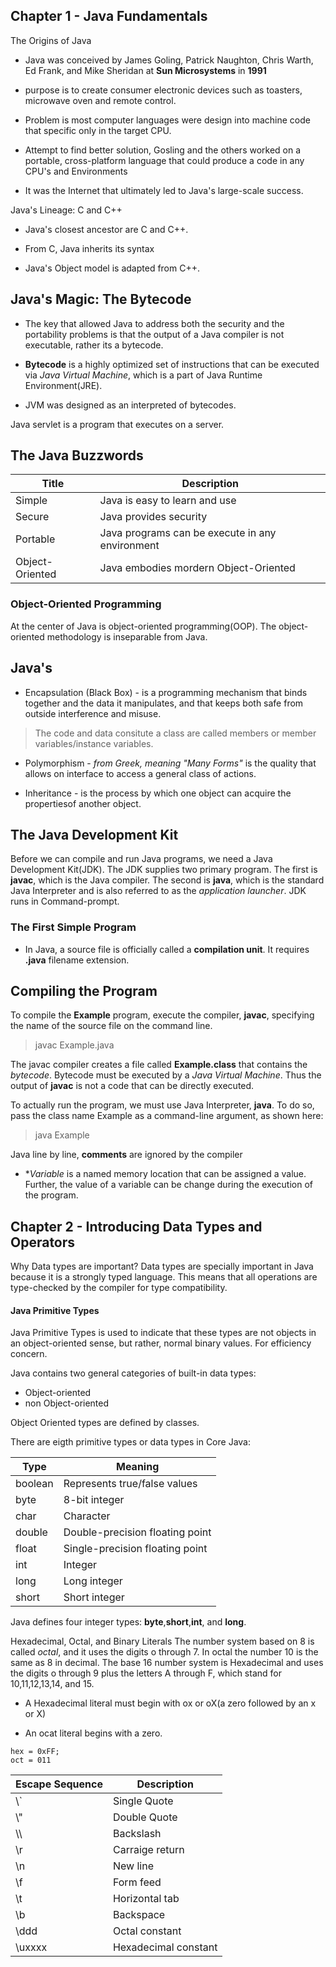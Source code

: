 ## Chapter 1 - Java Fundamentals
The Origins of Java

- Java was conceived by James Goling, Patrick Naughton, Chris Warth, Ed Frank, and Mike Sheridan at **Sun Microsystems** in **1991**

- purpose is to create consumer electronic devices such as toasters, microwave oven and remote control.

- Problem is most computer languages were design into machine code that specific only in the target CPU.

- Attempt to find better solution, Gosling and the others worked on a portable, cross-platform language that could produce a code in any CPU's and Environments

- It was the Internet that ultimately led to Java's large-scale success.

Java's Lineage: C and C++

- Java's closest ancestor are C and C++.

- From C, Java inherits its syntax

- Java's Object model is adapted from C++.

## Java's Magic: The Bytecode
- The key that allowed Java to address both the security and the portability problems is that the output of a Java compiler is not executable, rather its a bytecode.

- **Bytecode** is a highly optimized set of instructions that can be executed via *Java Virtual Machine*, which is a part of Java Runtime Environment(JRE).

- JVM was designed as an interpreted of bytecodes.

Java servlet  is a program that executes on a server.

## The Java Buzzwords
Title | Description
--- | ---
Simple | Java is easy to learn and use
Secure | Java provides security
Portable | Java programs can be execute in any environment
Object-Oriented | Java embodies mordern Object-Oriented

### Object-Oriented Programming
At the center of Java is object-oriented programming(OOP). The object-oriented methodology is inseparable from Java.

## Java's
- Encapsulation (Black Box) - is a programming mechanism that binds together and the data it manipulates, and that keeps both safe from outside interference and misuse.

> The code and data consitute a class are called members or member variables/instance variables.

- Polymorphism - *from Greek, meaning "Many Forms"* is the quality that allows on interface to access a general class of actions.

- Inheritance - is the process by which one object can acquire the propertiesof another object.

## The Java Development Kit
Before we can compile and run Java programs, we need a Java Development Kit(JDK). The JDK supplies two primary program. The first is **javac**, which is the Java compiler. The second is **java**, which is the standard Java Interpreter and is also referred to as the *application launcher*. JDK runs in Command-prompt.

### The First Simple Program
- In Java, a source file is officially called a **compilation unit**. It requires **.java** filename extension.

## Compiling the Program
To compile the **Example** program, execute the compiler, **javac**, specifying the name of the source file on the command line.

> javac Example.java

The javac compiler creates a file called **Example.class** that contains the *bytecode*. Bytecode must be executed by a *Java Virtual Machine*. Thus the output of **javac** is not a code that can be directly executed.

To actually run the program, we must use Java Interpreter, **java**. To do so, pass the class name Example as a command-line argument, as shown here:

> java Example

Java line by line, **comments** are ignored by the compiler

- **Variable* is a named memory location that can be assigned a value. Further, the value of a variable can be change during the execution of the program.

## Chapter 2 - Introducing Data Types and Operators
Why Data types are important? Data types are specially important in Java because it is a strongly typed language. This means that all operations are type-checked by the compiler for type compatibility.

#### Java Primitive Types
Java Primitive Types is used to indicate that these types are not objects in an object-oriented sense, but rather, normal binary values. For efficiency concern.

Java contains two general categories of built-in data types:

- Object-oriented
- non Object-oriented

Object Oriented types are defined by classes.

There are eigth primitive types or data types in Core Java:

Type | Meaning
--- | ---
boolean | Represents true/false values
byte | 8-bit integer
char | Character
double | Double-precision floating point
float | Single-precision floating point
int | Integer
long | Long integer
short | Short integer

Java defines four integer types: **byte**,**short**,**int**, and **long**.

Hexadecimal, Octal, and Binary Literals
The number system based on 8 is called *octal*, and it uses the digits o through 7. In octal the number 10 is the same as 8 in decimal. The base 16 number system is Hexadecimal and uses the digits o through 9 plus the letters A through F, which stand for 10,11,12,13,14, and 15.

- A Hexadecimal literal must begin with ox or oX(a zero followed by an x or X)

- An ocat literal begins with a zero.

````
hex = 0xFF;
oct = 011
````

Escape Sequence | Description
--- | ---
\\` | Single Quote
\\" | Double Quote
\\\ | Backslash
\\r | Carraige return
\\n | New line
\\f | Form feed
\\t | Horizontal tab
\\b | Backspace
\\ddd | Octal constant
\\uxxxx | Hexadecimal constant
